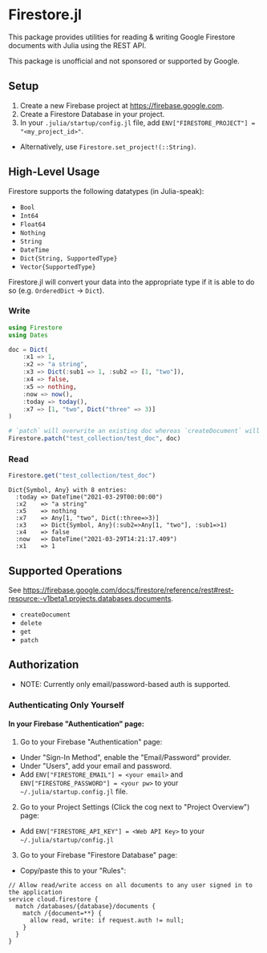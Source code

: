 # Firestore.jl

This package provides utilities for reading & writing Google Firestore documents with Julia using the REST API.

This package is unofficial and not sponsored or supported by Google.

## Setup

1. Create a new Firebase project at https://firebase.google.com.
2. Create a Firestore Database in your project.
3. In your `.julia/startup/config.jl` file, add `ENV["FIRESTORE_PROJECT"] = "<my_project_id>"`.
  - Alternatively, use `Firestore.set_project!(::String)`.

## High-Level Usage 

Firestore supports the following datatypes (in Julia-speak):

- `Bool`
- `Int64`
- `Float64`
- `Nothing`
- `String`
- `DateTime`
- `Dict{String, SupportedType}`
- `Vector{SupportedType}`

Firestore.jl will convert your data into the appropriate type if it is able to do so (e.g. `OrderedDict` -> `Dict`).

### Write

```julia
using Firestore
using Dates

doc = Dict(
    :x1 => 1,
    :x2 => "a string",
    :x3 => Dict(:sub1 => 1, :sub2 => [1, "two"]),
    :x4 => false,
    :x5 => nothing,
    :now => now(),
    :today => today(),
    :x7 => [1, "two", Dict("three" => 3)]
)

# `patch` will overwrite an existing doc whereas `createDocument` will not
Firestore.patch("test_collection/test_doc", doc)
```

### Read 

```julia
Firestore.get("test_collection/test_doc")
```

```
Dict{Symbol, Any} with 8 entries:
  :today => DateTime("2021-03-29T00:00:00")
  :x2    => "a string"
  :x5    => nothing
  :x7    => Any[1, "two", Dict(:three=>3)]
  :x3    => Dict{Symbol, Any}(:sub2=>Any[1, "two"], :sub1=>1)
  :x4    => false
  :now   => DateTime("2021-03-29T14:21:17.409")
  :x1    => 1
```

## Supported Operations

See https://firebase.google.com/docs/firestore/reference/rest#rest-resource:-v1beta1.projects.databases.documents.

- `createDocument`
- `delete`
- `get`
- `patch`

## Authorization

- NOTE: Currently only email/password-based auth is supported.

### Authenticating Only Yourself

#### In your Firebase "Authentication" page:

1. Go to your Firebase "Authentication" page:
  - Under "Sign-In Method", enable the "Email/Password" provider.
  - Under "Users", add your email and password.
  - Add `ENV["FIRESTORE_EMAIL"] = <your email>` and `ENV["FIRESTORE_PASSWORD"] = <your pw>` to your `~/.julia/startup.config.jl` file.
2. Go to your Project Settings (Click the cog next to "Project Overview") page:
  - Add `ENV["FIRESTORE_API_KEY"] = <Web API Key>` to your `~/.julia/startup/config.jl`
3. Go to your Firebase "Firestore Database" page:
  - Copy/paste this to your "Rules":
  ```
  // Allow read/write access on all documents to any user signed in to the application
  service cloud.firestore {
    match /databases/{database}/documents {
      match /{document=**} {
        allow read, write: if request.auth != null;
      }
    }
  }
  ```